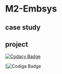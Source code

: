 # M2-Embsys
## case study
## project

[![Codacy Badge](https://app.codacy.com/project/badge/Grade/2fe57e6baab94e32b225924f86bca8a1)](https://www.codacy.com/gh/Anithknb/M2-Embsys/dashboard?utm_source=github.com&amp;utm_medium=referral&amp;utm_content=Anithknb/M2-Embsys&amp;utm_campaign=Badge_Grade)

[![Codiga Badge](https://api.codiga.io/project/31714/score/svg)
